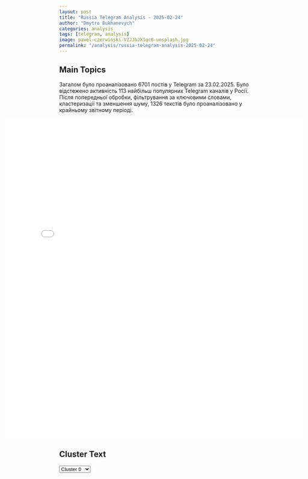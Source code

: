 ```yaml
---
layout: post
title: "Russia Telegram Analysis - 2025-02-24"
author: "Dmytro Bukhanevych"
categories: analysis
tags: [telegram, analysis]
image: pawel-czerwinski-VZJJbJX1qc0-unsplash.jpg
permalink: "/analysis/russia-telegram-analysis-2025-02-24"
---
```


<style>
    /* Adjusting iframe-container styles */
    .wide-iframe-container {
        width: calc(100% + 30vw);  /* Extending the width */
        margin-left: -15vw;       /* Negative margin to push to the left */
        overflow: hidden;         /* In case the iframe content spills over */
    }

    .wide-iframe-container iframe {
        width: 100%;  /* Making the iframe take the full width of its container */
        border: none; /* Removing any borders from the iframe */
    }

    /* Toggle mechanism */
    .hidden {
        display: none;
    }
    
    .show-content-target:checked + .show-content {
        display: block;
    }
</style>

<h2>Main Topics</h2>
<p>Загалом було проаналізовано 6701 постів у Telegram за 23.02.2025. Було відстежено активність 113 найбільш популярних Telegram каналів у Росії. Після попередньої обробки, фільтрування за ключовими словами, кластеризації та зменшення шуму, 1326 текстів було проаналізовано у крайньому звітному періоді.</p>
<!-- Embedding Main Plotly Visualization -->
<div class="wide-iframe-container">
    <iframe src="{{site.baseurl}}/visualizations/2025-02-24/fig_topics_time.html" height="850"></iframe>
</div>


<h2>Cluster Text</h2>

<!-- Dropdown to select a cluster -->
<select id="clusterSelector" onchange="displayClusterText()">
<option value="0">Cluster 0</option><option value="1">Cluster 1</option><option value="2">Cluster 2</option><option value="3">Cluster 3</option><option value="4">Cluster 4</option><option value="5">Cluster 5</option><option value="6">Cluster 6</option><option value="7">Cluster 7</option><option value="8">Cluster 8</option><option value="9">Cluster 9</option><option value="10">Cluster 10</option><option value="11">Cluster 11</option><option value="12">Cluster 12</option><option value="13">Cluster 13</option><option value="14">Cluster 14</option>
</select>

<!-- Display area for the selected cluster's text -->
<div id="clusterTextDisplay" class="hidden"></div>

<script type="text/javascript">
    var clusterDetails = {"0": "<b>Total Posts:</b> 65<br><b>Date:</b> 2025-02-23 12:25:11+00:00<br><b>Author:</b> ukr_2025_ru<br><b>Link:</b> https://t.me/s/ukr_2025_ru/235181<br><b>Subscribers:</b> 481745<br><b>Text:</b> \u0422\u0435\u043a\u0441\u0442: \u2755 \u041f\u0440\u0430\u0437\u0434\u043d\u0438\u0447\u043d\u044b\u0439 \u00ab\u043f\u043e\u0434\u0430\u0440\u043e\u043a\u00bb \u0412\u0421\u0423\u0448\u043d\u0438\u043a\u0430\u043c \u043e\u0442 \u0431\u043e\u0439\u0446\u043e\u0432 \u0412\u0421 \u0420\u043e\u0441\u0441\u0438\u0438 \u2013 \u044d\u043a\u0441\u043a\u043b\u044e\u0437\u0438\u0432 \u0438\u0437 \u0411\u0435\u043b\u0433\u043e\u0440\u043e\u0434\u0441\u043a\u043e\u0439 \u043e\u0431\u043b\u0430\u0441\u0442\u0438\u041a\u043e\u0440\u0440\u0435\u0441\u043f\u043e\u043d\u0434\u0435\u043d\u0442 \u0423\u043a\u0440\u0430\u0438\u043d\u0430.\u0440\u0443 \u0424\u0451\u0434\u043e\u0440 \u0413\u0440\u043e\u043c\u043e\u0432 \u043f\u043e\u0431\u044b\u0432\u0430\u043b \u043d\u0430 \u043f\u043e\u0437\u0438\u0446\u0438\u044f\u0445 \u0412\u0421 \u0420\u043e\u0441\u0441\u0438\u0438 \u0432 \u0411\u0435\u043b\u0433\u043e\u0440\u043e\u0434\u0441\u043a\u043e\u0439 \u043e\u0431\u043b\u0430\u0441\u0442\u0438, \u0433\u0434\u0435 \u0432\u043e\u0435\u043d\u043d\u044b\u0435 \u043f\u043e-\u043e\u0441\u043e\u0431\u0435\u043d\u043d\u043e\u043c\u0443 \u043e\u0442\u043c\u0435\u0442\u0438\u043b\u0438 23 \u0424\u0435\u0432\u0440\u0430\u043b\u044f.\u0410\u0440\u0442\u0438\u043b\u043b\u0435\u0440\u0438\u0441\u0442\u044b \u0434\u0430\u0436\u0435 \u043f\u043e\u0434\u0433\u043e\u0442\u043e\u0432\u0438\u043b\u0438 \u0441\u043f\u0435\u0446\u0438\u0430\u043b\u044c\u043d\u044b\u0439 \u00ab\u043f\u043e\u0434\u0430\u0440\u043e\u043a\u00bb \u0434\u043b\u044f \u0431\u043e\u0435\u0432\u0438\u043a\u043e\u0432 \u0412\u0421\u0423...\u0417\u043d\u0430\u0442\u044c \u0431\u043e\u043b\u044c\u0448\u0435 \u0441 \u0423\u043a\u0440\u0430\u0438\u043d\u0430.\u0440\u0443 \ud83d\udc4d", "1": "<b>Total Posts:</b> 204<br><b>Date:</b> 2025-02-23 16:03:34+00:00<br><b>Author:</b> petrovtel<br><b>Link:</b> https://t.me/s/petrovtel/64456<br><b>Subscribers:</b> 551747<br><b>Text:</b> \u0422\u0435\u043a\u0441\u0442: \u0415\u0449\u0435 \u043d\u0435\u0441\u043a\u043e\u043b\u044c\u043a\u043e \u0437\u0430\u044f\u0432\u043b\u0435\u043d\u0438\u0439 \u0417\u0435\u043b\u0435\u043d\u0441\u043a\u043e\u0433\u043e\u2014 \u0418\u043d\u0438\u0446\u0438\u0430\u0442\u0438\u0432\u0430 \u0421\u0428\u0410 \u043f\u043e\u00a0\u0443\u0440\u0435\u0433\u0443\u043b\u0438\u0440\u043e\u0432\u0430\u043d\u0438\u044e \u043a\u043e\u043d\u0444\u043b\u0438\u043a\u0442\u0430\u00a0\u2014 \u00ab\u043c\u0438\u0440 \u0447\u0435\u0440\u0435\u0437 \u0441\u0438\u043b\u0443, \u043d\u043e\u00a0\u043d\u0435\u043c\u043d\u043e\u0433\u043e \u0432\u00a0\u043f\u043e\u043b\u044c\u0437\u0443 \u0420\u043e\u0441\u0441\u0438\u0438\u00bb;\u2014 \u0421\u0428\u0410 \u043d\u0430\u0441\u0442\u0430\u0438\u0432\u0430\u044e\u0442 \u043d\u0430\u00a0\u043f\u0440\u0435\u043a\u0440\u0430\u0449\u0435\u043d\u0438\u0438 \u043e\u0433\u043d\u044f \u0431\u0435\u0437 \u043f\u0440\u0435\u0434\u043e\u0441\u0442\u0430\u0432\u043b\u0435\u043d\u0438\u044f \u0433\u0430\u0440\u0430\u043d\u0442\u0438\u0439 \u0431\u0435\u0437\u043e\u043f\u0430\u0441\u043d\u043e\u0441\u0442\u0438;\u2014 \u0413\u0430\u0440\u0430\u043d\u0442\u0438\u0438\u00a0\u2014 \u044d\u0442\u043e \u0432\u0441\u0442\u0443\u043f\u043b\u0435\u043d\u0438\u0435 \u0432\u00a0\u0415\u0421, \u0444\u0438\u043d\u0430\u043d\u0441\u0438\u0440\u043e\u0432\u0430\u043d\u0438\u0435 \u0443\u043a\u0440\u0430\u0438\u043d\u0441\u043a\u043e\u0439 \u0430\u0440\u043c\u0438\u0438, \u0430\u00a0\u0442\u0430\u043a\u0436\u0435 \u043d\u0430\u043b\u0438\u0447\u0438\u0435 \u0438\u043d\u043e\u0441\u0442\u0440\u0430\u043d\u043d\u043e\u0433\u043e \u043a\u043e\u0433\u0442\u0438\u043d\u0433\u0435\u043d\u0442\u0430 \u043d\u0430\u00a0\u0442\u0435\u0440\u0440\u0438\u0442\u043e\u0440\u0438\u0438 \u0423\u043a\u0440\u0430\u0438\u043d\u044b;\u2014 \u0412\u044b\u0431\u043e\u0440\u044b \u0432\u00a0\u0423\u043a\u0440\u0430\u0438\u043d\u0435 \u043f\u0440\u043e\u0439\u0434\u0443\u0442 \u0442\u043e\u043b\u044c\u043a\u043e \u00ab\u043f\u043e\u0441\u043b\u0435 \u043e\u0442\u043c\u0435\u043d\u044b \u0432\u043e\u0435\u043d\u043d\u043e\u0433\u043e \u043f\u043e\u043b\u043e\u0436\u0435\u043d\u0438\u044f\u00bb;\u2014 \u0417\u0435\u043b\u0435\u043d\u0441\u043a\u0438\u0439 \u043d\u0435\u00a0\u043e\u0431\u0438\u0436\u0430\u0435\u0442\u0441\u044f \u043d\u0430\u00a0\u0422\u0440\u0430\u043c\u043f\u0430 \u0437\u0430\u00a0\u00ab\u0434\u0438\u043a\u0442\u0430\u0442\u043e\u0440\u0430\u00bb. \u00ab\u041e\u0431\u0438\u0436\u0430\u043b\u0441\u044f\u00a0\u0431\u044b \u043d\u0430\u00a0\u0441\u043b\u043e\u0432\u043e \u201e\u0434\u0438\u043a\u0442\u0430\u0442\u043e\u0440\u201c \u0442\u043e\u0442, \u043a\u0442\u043e \u044f\u0432\u043b\u044f\u0435\u0442\u0441\u044f \u0434\u0438\u043a\u0442\u0430\u0442\u043e\u0440\u043e\u043c\u00bb.\u041a\u041a \ud83d\udc00", "2": "<b>Total Posts:</b> 109<br><b>Date:</b> 2025-02-23 10:39:57+00:00<br><b>Author:</b> smestanews<br><b>Link:</b> https://t.me/s/smestanews/48847<br><b>Subscribers:</b> 491164<br><b>Text:</b> \u0422\u0435\u043a\u0441\u0442: \u26a1\ufe0f\u0412\u043b\u0430\u0434\u0438\u043c\u0438\u0440 \u041f\u0443\u0442\u0438\u043d \u043f\u043e\u0437\u0434\u0440\u0430\u0432\u0438\u043b \u0441\u043e\u0431\u0440\u0430\u0432\u0448\u0438\u0445\u0441\u044f \u0432 \u041a\u0440\u0435\u043c\u043b\u0435 \u0413\u0435\u0440\u043e\u0435\u0432 \u0420\u043e\u0441\u0441\u0438\u0438 \u0441 \u0414\u043d\u0451\u043c \u0417\u0430\u0449\u0438\u0442\u043d\u0438\u043a\u0430 \u041e\u0442\u0435\u0447\u0435\u0441\u0442\u0432\u0430. \u0413\u043b\u0430\u0432\u043d\u044b\u0435 \u0437\u0430\u044f\u0432\u043b\u0435\u043d\u0438\u044f \u043f\u0440\u0435\u0437\u0438\u0434\u0435\u043d\u0442\u0430 \u0432\u043e \u0432\u0440\u0435\u043c\u044f \u0432\u0440\u0443\u0447\u0435\u043d\u0438\u044f \u0433\u043e\u0441\u043d\u0430\u0433\u0440\u0430\u0434:\ud83d\udfe2\u0423\u0447\u0430\u0441\u0442\u043d\u0438\u043a\u0438 \u0421\u0412\u041e \u0434\u043e\u0441\u0442\u043e\u0439\u043d\u043e \u043f\u0440\u043e\u0445\u043e\u0434\u044f\u0442 \u0447\u0435\u0440\u0435\u0437 \u0442\u044f\u0436\u0451\u043b\u044b\u0435 \u0438\u0441\u043f\u044b\u0442\u0430\u043d\u0438\u044f, \u043f\u0440\u043e\u044f\u0432\u043b\u044f\u044e\u0442 \u0441\u0435\u0431\u044f \u043a\u0430\u043a \u043f\u0430\u0442\u0440\u0438\u043e\u0442\u044b \u0420\u043e\u0441\u0441\u0438\u0438.\ud83d\udfe2\u0420\u043e\u0441\u0441\u0438\u044f \u0434\u043e\u0441\u0442\u0438\u0433\u0430\u0435\u0442 \u043f\u043e\u0441\u0442\u0430\u0432\u043b\u0435\u043d\u043d\u044b\u0445 \u0446\u0435\u043b\u0435\u0439 \u0432 \u0441\u043f\u0435\u0446\u043e\u043f\u0435\u0440\u0430\u0446\u0438\u0438 \u0431\u043b\u0430\u0433\u043e\u0434\u0430\u0440\u044f \u0443\u0441\u0438\u043b\u0438\u044f\u043c \u0441\u0432\u043e\u0438\u0445 \u0431\u043e\u0439\u0446\u043e\u0432.\ud83d\udfe2\u0411\u043e\u0439\u0446\u044b \u0421\u0412\u041e \u043e\u0442\u0432\u0430\u0436\u043d\u043e \u0431\u043e\u0440\u044e\u0442\u0441\u044f \u0437\u0430 \u043f\u0440\u0430\u0432\u0434\u0443 \u0438 \u0441\u043f\u0440\u0430\u0432\u0435\u0434\u043b\u0438\u0432\u043e\u0441\u0442\u044c, \u0437\u0430 \u043c\u0438\u0440 \u0438 \u0431\u0443\u0434\u0443\u0449\u0435\u0435 \u0441\u0442\u0440\u0430\u043d\u044b.\u0421 \u041c\u0415\u0421\u0422\u0410 \u0421\u041e\u0411\u042b\u0422\u0418\u042f", "3": "<b>Total Posts:</b> 25<br><b>Date:</b> 2025-02-23 04:40:37+00:00<br><b>Author:</b> opersvodki<br><b>Link:</b> https://t.me/s/opersvodki/25298<br><b>Subscribers:</b> 486404<br><b>Text:</b> \u0422\u0435\u043a\u0441\u0442: \u26a1\ufe0f \u0412 \u0442\u0435\u0447\u0435\u043d\u0438\u0435 \u043f\u0440\u043e\u0448\u0435\u0434\u0448\u0435\u0439 \u043d\u043e\u0447\u0438 \u0434\u0435\u0436\u0443\u0440\u043d\u044b\u043c\u0438 \u0441\u0440\u0435\u0434\u0441\u0442\u0432\u0430\u043c\u0438 \u041f\u0412\u041e \u043f\u0435\u0440\u0435\u0445\u0432\u0430\u0447\u0435\u043d\u044b \u0438 \u0443\u043d\u0438\u0447\u0442\u043e\u0436\u0435\u043d\u044b 20 \u0443\u043a\u0440\u0430\u0438\u043d\u0441\u043a\u0438\u0445 \u0431\u0435\u0441\u043f\u0438\u043b\u043e\u0442\u043d\u044b\u0445 \u043b\u0435\u0442\u0430\u0442\u0435\u043b\u044c\u043d\u044b\u0445 \u0430\u043f\u043f\u0430\u0440\u0430\u0442\u043e\u0432.\u0418\u0437 \u043d\u0438\u0445 5 \u0441\u0431\u0438\u0442\u044b \u043d\u0430\u0434 \u0442\u0435\u0440\u0440\u0438\u0442\u043e\u0440\u0438\u0435\u0439 \u041e\u0440\u043b\u043e\u0432\u0441\u043a\u043e\u0439 \u043e\u0431\u043b\u0430\u0441\u0442\u0438; \u043f\u043e 4 \u2013 \u043d\u0430\u0434 \u0411\u0435\u043b\u0433\u043e\u0440\u043e\u0434\u0441\u043a\u043e\u0439 \u0438 \u041a\u0443\u0440\u0441\u043a\u043e\u0439 \u043e\u0431\u043b\u0430\u0441\u0442\u044f\u043c\u0438;3 \u2013 \u043d\u0430\u0434 \u0442\u0435\u0440\u0440\u0438\u0442\u043e\u0440\u0438\u0435\u0439 \u041b\u0438\u043f\u0435\u0446\u043a\u043e\u0439 \u043e\u0431\u043b\u0430\u0441\u0442\u0438; \u043f\u043e 2 \u2013 \u043d\u0430\u0434 \u0422\u0443\u043b\u044c\u0441\u043a\u043e\u0439 \u0438 \u0412\u043e\u0440\u043e\u043d\u0435\u0436\u0441\u043a\u043e\u0439 \u043e\u0431\u043b\u0430\u0441\u0442\u044f\u043c\u0438.\u041e\u0434\u043d\u043e\u0432\u0440\u0435\u043c\u0435\u043d\u043d\u043e, \u0441\u043e \u0432\u0447\u0435\u0440\u0430\u0448\u043d\u0435\u0433\u043e \u0432\u0435\u0447\u0435\u0440\u0430 \u0412\u0421 \u0420\u0424 \u043d\u0430\u043d\u043e\u0441\u0438\u043b\u0438 \u043a\u043e\u043c\u043f\u043b\u0435\u043a\u0441\u043d\u044b\u0435 \u0443\u0434\u0430\u0440\u044b \u043a\u0440\u044b\u043b\u0430\u0442\u044b\u043c\u0438 \u0440\u0430\u043a\u0435\u0442\u0430\u043c\u0438, \u0423\u041c\u041f\u041a, \u041e\u0422\u0420\u041a \u0438 \u0443\u0434\u0430\u0440\u043d\u044b\u043c\u0438 \u0431\u0435\u0441\u043f\u0438\u043b\u043e\u0442\u043d\u0438\u043a\u0430\u043c\u0438 \u043f\u043e \u0432\u043e\u0435\u043d\u043d\u043e\u0439 \u0438 \u044d\u043d\u0435\u0440\u0433\u0435\u0442\u0438\u0447\u0435\u0441\u043a\u043e\u0439 \u0438\u043d\u0444\u0440\u0430\u0441\u0442\u0440\u0443\u043a\u0442\u0443\u0440\u0435 \u0432\u0440\u0430\u0433\u0430 \u0432 \u041a\u0438\u0435\u0432\u0441\u043a\u043e\u0439, \u041e\u0434\u0435\u0441\u0441\u043a\u043e\u0439, \u0425\u0430\u0440\u044c\u043a\u043e\u0432\u0441\u043a\u043e\u0439, \u0421\u0443\u043c\u0441\u043a\u043e\u0439 \u043e\u0431\u043b\u0430\u0441\u0442\u044f\u0445, \u0427\u0435\u0440\u043a\u0430\u0441\u0441\u0430\u0445, \u041a\u0440\u0438\u0432\u043e\u043c \u0420\u043e\u0433\u0435, \u0423\u043c\u0430\u043d\u0438, \u0421\u0442\u0430\u0440\u043e\u043a\u043e\u043d\u0441\u0442\u0430\u043d\u0442\u0438\u043d\u043e\u0432\u0435 \u0438 \u0417\u0430\u043f\u043e\u0440\u043e\u0436\u044c\u0435. \ud83c\udfaf @opersvodki", "4": "<b>Total Posts:</b> 259<br><b>Date:</b> 2025-02-23 20:49:13+00:00<br><b>Author:</b> radarrussiia<br><b>Link:</b> https://t.me/s/radarrussiia/19374<br><b>Subscribers:</b> 685295<br><b>Text:</b> \u0422\u0435\u043a\u0441\u0442: \u041a\u0443\u0440\u0441\u043a\u0430\u044f \u043e\u0431\u043b\u0430\u0441\u0442\u044c - \u043e\u043f\u0430\u0441\u043d\u043e\u0441\u0442\u044c \u0430\u0442\u0430\u043a\u0438 \u0411\u041f\u041b\u0410\u2757\ufe0f\u0420\u0430\u0434\u0430\u0440 \u043f\u043e \u0432\u0441\u0435\u0439 \u0420\u043e\u0441\u0441\u0438\u0438 - @radarrussiia", "5": "<b>Total Posts:</b> 141<br><b>Date:</b> 2025-02-23 16:35:53+00:00<br><b>Author:</b> olegtsarov<br><b>Link:</b> https://t.me/s/olegtsarov/23724<br><b>Subscribers:</b> 362191<br><b>Text:</b> \u0422\u0435\u043a\u0441\u0442: \u00ab\u0412\u043e\u0439\u043d\u0430 \u043d\u0435 \u0434\u043e\u043b\u0436\u043d\u0430 \u0431\u044b\u043b\u0430 \u043f\u0440\u043e\u0438\u0437\u043e\u0439\u0442\u0438. \u041e\u043d\u0430 \u0431\u044b\u043b\u0430 \u0441\u043f\u0440\u043e\u0432\u043e\u0446\u0438\u0440\u043e\u0432\u0430\u043d\u0430. \u042d\u0442\u043e \u043d\u0435\u043e\u0431\u044f\u0437\u0430\u0442\u0435\u043b\u044c\u043d\u043e \u043e\u0437\u043d\u0430\u0447\u0430\u0435\u0442, \u0447\u0442\u043e \u0435\u0435 \u0441\u043f\u0440\u043e\u0432\u043e\u0446\u0438\u0440\u043e\u0432\u0430\u043b\u0438 \u0440\u0443\u0441\u0441\u043a\u0438\u0435. \u0422\u043e\u0433\u0434\u0430 \u0431\u044b\u043b\u043e \u043c\u043d\u043e\u0433\u043e \u0440\u0430\u0437\u0433\u043e\u0432\u043e\u0440\u043e\u0432 \u043e \u0432\u0441\u0442\u0443\u043f\u043b\u0435\u043d\u0438\u0438 \u0423\u043a\u0440\u0430\u0438\u043d\u044b \u0432 \u041d\u0410\u0422\u041e. \u041f\u0440\u0435\u0437\u0438\u0434\u0435\u043d\u0442 (\u0422\u0440\u0430\u043c\u043f) \u0433\u043e\u0432\u043e\u0440\u0438\u043b \u043e\u0431 \u044d\u0442\u043e\u043c. \u042d\u0442\u043e \u043d\u0435 \u0434\u043e\u043b\u0436\u043d\u043e \u0431\u044b\u043b\u043e \u043f\u0440\u043e\u0438\u0437\u043e\u0439\u0442\u0438. \u041f\u043e \u0441\u0443\u0442\u0438, \u044d\u0442\u043e \u0441\u0442\u0430\u043b\u043e \u0443\u0433\u0440\u043e\u0437\u043e\u0439 \u0434\u043b\u044f \u0440\u0443\u0441\u0441\u043a\u0438\u0445\u00bb, \u2014 \u0441\u043f\u0435\u0446\u043f\u0440\u0435\u0434\u0441\u0442\u0430\u0432\u0438\u0442\u0435\u043b\u044c \u0422\u0440\u0430\u043c\u043f\u0430 \u0421\u0442\u0438\u0432 \u0423\u0438\u0442\u043a\u043e\u0444\u0444, \u043e\u0434\u0438\u043d \u0438\u0437 \u0447\u043b\u0435\u043d\u043e\u0432 \u043f\u0435\u0440\u0435\u0433\u043e\u0432\u043e\u0440\u043d\u043e\u0439 \u0433\u0440\u0443\u043f\u043f\u044b \u0421\u0428\u0410.\u041f\u043e \u0435\u0433\u043e \u0441\u043b\u043e\u0432\u0430\u043c, \u0442\u0435\u043f\u0435\u0440\u044c \u00ab\u0440\u0443\u0441\u0441\u043a\u0438\u0435 \u0434\u0430\u043b\u0438 \u043f\u043e\u043d\u044f\u0442\u044c, \u0447\u0442\u043e \u043e\u043d\u0438 \u0433\u043e\u0442\u043e\u0432\u044b \u043f\u043e\u043b\u043e\u0436\u0438\u0442\u044c \u044d\u0442\u043e\u043c\u0443 \u043a\u043e\u043d\u0435\u0446\u00bb.\u0415\u0449\u0435 \u043d\u0435\u043c\u043d\u043e\u0433\u043e \u0438 \u043d\u0430\u0447\u043d\u0443\u0442 \u0433\u043e\u0432\u043e\u0440\u0438\u0442\u044c \u043f\u0440\u0430\u0432\u0434\u0443, \u0447\u0442\u043e \u0432\u0438\u043d\u043e\u0432\u043d\u0438\u043a \u0432\u043e\u0439\u043d\u044b \u2014 \u0417\u0435\u043b\u0435\u043d\u0441\u043a\u0438\u0439, \u043a\u043e\u0442\u043e\u0440\u044b\u0439 \u0441\u0432\u043e\u0438\u043c\u0438 \u0434\u0435\u0439\u0441\u0442\u0432\u0438\u044f\u043c\u0438 \u0441\u043f\u0440\u043e\u0432\u043e\u0446\u0438\u0440\u043e\u0432\u0430\u043b \u0421\u0412\u041e. \u041e\u043b\u0435\u0433 \u0426\u0430\u0440\u0451\u0432. \u041f\u043e\u0434\u043f\u0438\u0441\u0430\u0442\u044c\u0441\u044f.", "6": "<b>Total Posts:</b> 18<br><b>Date:</b> 2025-02-23 14:47:20+00:00<br><b>Author:</b> bbbreaking<br><b>Link:</b> https://t.me/s/bbbreaking/200671<br><b>Subscribers:</b> 1881412<br><b>Text:</b> \u0422\u0435\u043a\u0441\u0442: \u26a1\ufe0f\u0417\u0435\u043b\u0435\u043d\u0441\u043a\u0438\u0439 \u0437\u0430\u044f\u0432\u0438\u043b, \u0447\u0442\u043e \u0433\u043e\u0442\u043e\u0432 \u043e\u0441\u0442\u0430\u0432\u0438\u0442\u044c \u0441\u0432\u043e\u0439 \u043f\u043e\u0441\u0442, \u0435\u0441\u043b\u0438 \u044d\u0442\u043e \u043d\u0443\u0436\u043d\u043e \u0434\u043b\u044f \u043c\u0438\u0440\u0430 \u043d\u0430 \u0423\u043a\u0440\u0430\u0438\u043d\u0435 \u0438\u043b\u0438 \"\u0432 \u043e\u0431\u043c\u0435\u043d \u043d\u0430 \u041d\u0410\u0422\u041e\"", "7": "<b>Total Posts:</b> 101<br><b>Date:</b> 2025-02-23 11:34:57+00:00<br><b>Author:</b> lentachold<br><b>Link:</b> https://t.me/s/lentachold/81224<br><b>Subscribers:</b> 404182<br><b>Text:</b> \u0422\u0435\u043a\u0441\u0442: \u0423\u043a\u0440\u0430\u0438\u043d\u0430 \u0441\u043e\u0433\u043b\u0430\u0441\u0438\u043b\u0430\u0441\u044c \u0434\u0435\u043b\u0438\u0442\u044c\u0441\u044f \u0441\u00a0\u0421\u0428\u0410 \u043f\u043e\u043b\u0435\u0437\u043d\u044b\u043c\u0438 \u0438\u0441\u043a\u043e\u043f\u0430\u0435\u043c\u044b\u043c\u0438 \u0442\u043e\u043b\u044c\u043a\u043e \u043d\u0430\u00a090\u00a0\u043c\u043b\u0440\u0434 \u0434\u043e\u043b\u043b\u0430\u0440\u043e\u0432\u00a0\u2014 \u044d\u0442\u043e \u0432\u00a0\u043f\u044f\u0442\u044c \u0440\u0430\u0437 \u043c\u0435\u043d\u044c\u0448\u0435, \u0447\u0435\u043c \u043f\u0440\u0435\u0434\u043b\u0430\u0433\u0430\u0435\u0442 \u0422\u0440\u0430\u043c\u043f, \u043f\u0438\u0448\u0435\u0442 Bloomberg \u0441\u043e\u00a0\u0441\u0441\u044b\u043b\u043a\u043e\u0439 \u043d\u0430\u00a0\u0438\u0441\u0442\u043e\u0447\u043d\u0438\u043a\u0438.\u0427\u0442\u043e\u0431\u044b \u043a\u043e\u043c\u043f\u0435\u043d\u0441\u0438\u0440\u043e\u0432\u0430\u0442\u044c \u0421\u0428\u0410 \u043e\u043a\u0430\u0437\u0430\u043d\u043d\u0443\u044e \u0423\u043a\u0440\u0430\u0438\u043d\u0435 \u0432\u043e\u0435\u043d\u043d\u0443\u044e \u043f\u043e\u043c\u043e\u0449\u044c, \u0441\u0442\u0440\u0430\u043d\u044b \u0445\u043e\u0442\u044f\u0442 \u0441\u043e\u0437\u0434\u0430\u0442\u044c \u0441\u043f\u0435\u0446\u0438\u0430\u043b\u044c\u043d\u044b\u0439 \u0438\u043d\u0432\u0435\u0441\u0442\u0438\u0446\u0438\u043e\u043d\u043d\u044b\u0439 \u0444\u043e\u043d\u0434. \u0410\u043c\u0435\u0440\u0438\u043a\u0430\u043d\u0441\u043a\u0430\u044f \u0441\u0442\u043e\u0440\u043e\u043d\u0430 \u043d\u0430\u0441\u0442\u0430\u0438\u0432\u0430\u0435\u0442 \u043d\u0430\u00a0500\u00a0\u043c\u043b\u0440\u0434 \u0434\u043e\u043b\u043b\u0430\u0440\u043e\u0432, \u043e\u0434\u043d\u0430\u043a\u043e \u0417\u0435\u043b\u0435\u043d\u0441\u043a\u0438\u0439 \u0443\u0442\u0432\u0435\u0440\u0436\u0434\u0430\u0435\u0442, \u0447\u0442\u043e \u0444\u0430\u043a\u0442\u0438\u0447\u0435\u0441\u043a\u0438\u0435 \u043e\u0431\u044a\u0451\u043c\u044b \u043f\u043e\u043c\u043e\u0449\u0438 \u0437\u043d\u0430\u0447\u0438\u0442\u0435\u043b\u044c\u043d\u043e \u043c\u0435\u043d\u044c\u0448\u0435\u00a0\u2014 \u043e\u043a\u043e\u043b\u043e 90\u00a0\u043c\u043b\u0440\u0434 \u0434\u043e\u043b\u043b\u0430\u0440\u043e\u0432, \u0447\u0442\u043e \u0441\u043e\u043e\u0442\u0432\u0435\u0442\u0441\u0442\u0432\u0443\u0435\u0442 \u043b\u0438\u0448\u044c \u043f\u044f\u0442\u043e\u0439 \u0447\u0430\u0441\u0442\u0438 \u043f\u0440\u0435\u0434\u043b\u043e\u0436\u0435\u043d\u043d\u043e\u0433\u043e \u0412\u0430\u0448\u0438\u043d\u0433\u0442\u043e\u043d\u043e\u043c \u0440\u0430\u0437\u043c\u0435\u0440\u0430.\u0422\u0430\u043a\u0436\u0435 \u0423\u043a\u0440\u0430\u0438\u043d\u0443 \u043d\u0435\u00a0\u0443\u0441\u0442\u0440\u0430\u0438\u0432\u0430\u0435\u0442 \u0442\u043e, \u0447\u0442\u043e \u0432\u00a0\u043f\u0440\u0435\u0434\u043b\u043e\u0436\u0435\u043d\u043d\u043e\u043c \u0421\u0428\u0410 \u0441\u043e\u0433\u043b\u0430\u0448\u0435\u043d\u0438\u0438 \u043d\u0435\u0442 \u043d\u0438\u00a0\u0441\u043b\u043e\u0432\u0430 \u043e\u00a0\u0433\u0430\u0440\u0430\u043d\u0442\u0438\u044f\u0445 \u0431\u0435\u0437\u043e\u043f\u0430\u0441\u043d\u043e\u0441\u0442\u0438.", "8": "<b>Total Posts:</b> 39<br><b>Date:</b> 2025-02-23 14:33:02+00:00<br><b>Author:</b> bbbreaking<br><b>Link:</b> https://t.me/s/bbbreaking/200665<br><b>Subscribers:</b> 1881412<br><b>Text:</b> \u0422\u0435\u043a\u0441\u0442: \u2757\ufe0f\u0421\u043b\u0435\u0434\u0443\u044e\u0449\u0438\u0439 \u0440\u0430\u0443\u043d\u0434 \u043f\u0435\u0440\u0435\u0433\u043e\u0432\u043e\u0440\u043e\u0432 \u0420\u0424 \u0438 \u0421\u0428\u0410 \u043f\u0440\u043e\u0439\u0434\u0435\u0442 \u043d\u0430 \u0443\u0440\u043e\u0432\u043d\u0435 \u0434\u0438\u0440\u0435\u043a\u0442\u043e\u0440\u043e\u0432 \u0434\u0435\u043f\u0430\u0440\u0442\u0430\u043c\u0435\u043d\u0442\u043e\u0432 \u0432\u043d\u0435\u0448\u043d\u0435\u043f\u043e\u043b\u0438\u0442\u0438\u0447\u0435\u0441\u043a\u0438\u0445 \u0432\u0435\u0434\u043e\u043c\u0441\u0442\u0432, \u0441\u043e\u043e\u0431\u0449\u0438\u043b \u0422\u0410\u0421\u0421 \u0437\u0430\u043c\u0433\u043b\u0430\u0432\u044b \u041c\u0418\u0414 \u0420\u0424 \u0420\u044f\u0431\u043a\u043e\u0432.\u041f\u0435\u0440\u0435\u0433\u043e\u0432\u043e\u0440\u044b \u0420\u043e\u0441\u0441\u0438\u0438 \u0438 \u0421\u0428\u0410 \u043f\u043e \u0440\u0430\u0437\u0434\u0440\u0430\u0436\u0438\u0442\u0435\u043b\u044f\u043c \u0432 \u0434\u0432\u0443\u0441\u0442\u043e\u0440\u043e\u043d\u043d\u0438\u0445 \u043e\u0442\u043d\u043e\u0448\u0435\u043d\u0438\u044f\u0445 \u043f\u0440\u043e\u0439\u0434\u0443\u0442 \u0432 \u043a\u043e\u043d\u0446\u0435 \u0441\u043b\u0435\u0434\u0443\u044e\u0449\u0435\u0439 \u043d\u0435\u0434\u0435\u043b\u0438, \u0434\u043e\u0431\u0430\u0432\u0438\u043b \u0420\u044f\u0431\u043a\u043e\u0432, \u043f\u043e\u0434\u0447\u0435\u0440\u043a\u043d\u0443\u0432, \u0447\u0442\u043e \u043a\u043e\u043d\u0442\u0430\u043a\u0442\u043e\u0432 \u0420\u043e\u0441\u0441\u0438\u0438 \u0438 \u0421\u0428\u0410 \u0441\u0435\u0439\u0447\u0430\u0441 \u043d\u0435\u043c\u0430\u043b\u043e.", "9": "<b>Total Posts:</b> 33<br><b>Date:</b> 2025-02-23 07:13:50+00:00<br><b>Author:</b> olegtsarov<br><b>Link:</b> https://t.me/s/olegtsarov/23686<br><b>Subscribers:</b> 362191<br><b>Text:</b> \u0422\u0435\u043a\u0441\u0442: \u0420\u043e\u0441\u0441\u0438\u0439\u0441\u043a\u0430\u044f \u041f\u0412\u041e \u0441 \u0432\u0435\u0447\u0435\u0440\u0430 \u0438 \u0443\u0442\u0440\u043e\u043c \u043f\u0435\u0440\u0435\u0445\u0432\u0430\u0442\u0438\u043b\u0430/\u0443\u043d\u0438\u0447\u0442\u043e\u0436\u0438\u043b\u0430 39 \u0443\u043a\u0440\u0430\u0438\u043d\u0441\u043a\u0438\u0445 \u0411\u041f\u041b\u0410:\u25aa\ufe0f\u0418\u0437 \u043d\u0438\u0445 12 \u0441\u0431\u0438\u0442\u044b \u043d\u0430\u0434 \u041e\u0440\u043b\u043e\u0432\u0441\u043a\u043e\u0439 \u043e\u0431\u043b, 10 \u2013 \u043d\u0430\u0434 \u0411\u0435\u043b\u0433\u043e\u0440\u043e\u0434\u0441\u043a\u043e\u0439, 6 \u2013 \u043d\u0430\u0434 \u041a\u0443\u0440\u0441\u043a\u043e\u0439; 5 \u2013 \u043d\u0430\u0434 \u0422\u0443\u043b\u044c\u0441\u043a\u043e\u0439 \u043e\u0431\u043b, 3 \u2013 \u043d\u0430\u0434 \u041b\u0438\u043f\u0435\u0446\u043a\u043e\u0439, 2 \u2013 \u043d\u0430\u0434 \u0412\u043e\u0440\u043e\u043d\u0435\u0436\u0441\u043a\u043e\u0439 \u043e\u0431\u043b, \u043e\u0434\u0438\u043d \u043d\u0430\u0434 \u041a\u0440\u044b\u043c\u043e\u043c. \u25aa\ufe0f\u041d\u0430 1-3 \u0444\u043e\u0442\u043e \u043f\u043e\u0441\u043b\u0435\u0434\u0441\u0442\u0432\u0438\u044f \u043e\u0431\u0441\u0442\u0440\u0435\u043b\u043e\u0432 \u0431\u0435\u043b\u0433\u043e\u0440\u043e\u0434\u0441\u043a\u0438\u0445 \u0441\u0451\u043b\u25aa\ufe0f\u041f\u043e \u0414\u041d\u0420 \u043f\u0440\u043e\u0442\u0438\u0432\u043d\u0438\u043a \u0432\u044b\u043f\u0443\u0441\u0442\u0438\u043b 19 \u0431\u043e\u0435\u043f\u0440\u0438\u043f\u0430\u0441\u043e\u0432. \u041a \u0441\u043e\u0436\u0430\u043b\u0435\u043d\u0438\u044e, \u0440\u0430\u043d\u0435\u043d\u044b \u0447\u0435\u0442\u044b\u0440\u0435 \u043c\u0438\u0440\u043d\u044b\u0445 \u0436\u0438\u0442\u0435\u043b\u044f.\u041e\u043b\u0435\u0433 \u0426\u0430\u0440\u0451\u0432. \u041f\u043e\u0434\u043f\u0438\u0441\u0430\u0442\u044c\u0441\u044f.", "10": "<b>Total Posts:</b> 17<br><b>Date:</b> 2025-02-23 14:38:31+00:00<br><b>Author:</b> lentachold<br><b>Link:</b> https://t.me/s/lentachold/81228<br><b>Subscribers:</b> 404182<br><b>Text:</b> \u0422\u0435\u043a\u0441\u0442: \u041f\u0440\u0435\u0437\u0438\u0434\u0435\u043d\u0442\u0443 \u041f\u043e\u043b\u044c\u0448\u0438 \u0410\u043d\u0434\u0436\u0435\u044e \u0414\u0443\u0434\u0435 \u043f\u0440\u0438\u0448\u043b\u043e\u0441\u044c \u0436\u0434\u0430\u0442\u044c \u0422\u0440\u0430\u043c\u043f\u0430 \u043f\u043e\u043b\u0442\u043e\u0440\u0430 \u0447\u0430\u0441\u0430, \u0447\u0442\u043e\u0431\u044b \u043f\u043e\u0433\u043e\u0432\u043e\u0440\u0438\u0442\u044c \u0441\u00a0\u043d\u0438\u043c 10\u00a0\u043c\u0438\u043d\u0443\u0442, \u043f\u0438\u0448\u0435\u0442 Notes From Poland.\u041f\u043e\u00a0\u0438\u043d\u0444\u043e\u0440\u043c\u0430\u0446\u0438\u0438 \u0438\u0437\u0434\u0430\u043d\u0438\u044f, \u043f\u0440\u0435\u0437\u0438\u0434\u0435\u043d\u0442\u044b \u043f\u043b\u0430\u043d\u0438\u0440\u043e\u0432\u0430\u043b\u0438 \u043e\u0431\u0449\u0430\u0442\u044c\u0441\u044f \u043d\u0430\u00a0\u043f\u043e\u043b\u044f\u0445 \u041a\u043e\u043d\u0444\u0435\u0440\u0435\u043d\u0446\u0438\u0438 \u043a\u043e\u043d\u0441\u0435\u0440\u0432\u0430\u0442\u0438\u0432\u043d\u044b\u0445 \u043f\u043e\u043b\u0438\u0442\u0438\u0447\u0435\u0441\u043a\u0438\u0445 \u0434\u0435\u0439\u0441\u0442\u0432\u0438\u0439 (\u0421\u0420\u0410\u0421) \u043e\u043a\u043e\u043b\u043e \u0447\u0430\u0441\u0430, \u043e\u0434\u043d\u0430\u043a\u043e \u0422\u0440\u0430\u043c\u043f \u0437\u0430\u0434\u0435\u0440\u0436\u0430\u043b\u0441\u044f \u0432 \u0411\u0435\u043b\u043e\u043c \u0434\u043e\u043c\u0435 \u0438\u00a0\u0434\u043b\u044f \u0440\u0430\u0437\u0433\u043e\u0432\u043e\u0440\u0430 \u043f\u043e\u0447\u0442\u0438 \u043d\u0435\u00a0\u043e\u0441\u0442\u0430\u043b\u043e\u0441\u044c \u0432\u0440\u0435\u043c\u0435\u043d\u0438.\u041f\u0440\u0438 \u044d\u0442\u043e\u043c \u0414\u0443\u0434\u0430 \u0441\u0442\u0430\u043b \u043f\u0435\u0440\u0432\u044b\u043c \u0435\u0432\u0440\u043e\u043f\u0435\u0439\u0441\u043a\u0438\u043c \u043b\u0438\u0434\u0435\u0440\u043e\u043c, \u043a\u043e\u0442\u043e\u0440\u044b\u0439 \u043b\u0438\u0447\u043d\u043e \u0432\u0441\u0442\u0440\u0435\u0442\u0438\u043b\u0441\u044f \u0441\u00a0\u0422\u0440\u0430\u043c\u043f\u043e\u043c \u0432\u043e\u00a0\u0432\u0440\u0435\u043c\u044f \u0432\u0442\u043e\u0440\u043e\u0433\u043e \u0441\u0440\u043e\u043a\u0430 \u0430\u043c\u0435\u0440\u0438\u043a\u0430\u043d\u0441\u043a\u043e\u0433\u043e \u043f\u0440\u0435\u0437\u0438\u0434\u0435\u043d\u0442\u0430. \u041f\u043e\u043b\u044c\u0448\u0430 \u0441\u0442\u0440\u043e\u043d\u0433!", "11": "<b>Total Posts:</b> 27<br><b>Date:</b> 2025-02-23 15:21:01+00:00<br><b>Author:</b> mig41<br><b>Link:</b> https://t.me/s/mig41/40371<br><b>Subscribers:</b> 497982<br><b>Text:</b> \u0422\u0435\u043a\u0441\u0442: \u0427\u0442\u043e \u0417\u0435\u043b\u0435\u043d\u0441\u043a\u0438\u0439 \u043e\u0442\u043a\u0430\u0437\u0430\u043b\u0441\u044f \u043f\u043e\u0434\u043f\u0438\u0441\u044b\u0432\u0430\u0442\u044c \u0441\u043e\u0433\u043b\u0430\u0448\u0435\u043d\u0438\u0435 \u0441 \u0422\u0440\u0430\u043c\u043f\u043e\u043c \u043f\u043e \u0438\u0441\u043a\u043e\u043f\u0430\u0435\u043c\u044b\u043c \u2013 \u044d\u0442\u043e \u043e\u0447\u0435\u043d\u044c \u0445\u043e\u0440\u043e\u0448\u043e \u0434\u043b\u044f \u043d\u0430\u0441. \u041e\u0447\u0435\u043d\u044c.\u042f \u0440\u0430\u0437\u0433\u043e\u0432\u0430\u0440\u0438\u0432\u0430\u043b \u043d\u0430 \u0432\u044b\u0445\u043e\u0434\u043d\u044b\u0445 \u0441 \u043b\u044e\u0434\u044c\u043c\u0438, \u043a\u043e\u0442\u043e\u0440\u044b\u0435 \"\u043d\u0435\u043c\u043d\u043e\u0433\u043e \u0432 \u0442\u0435\u043c\u0435\". \u041f\u043b\u0430\u043d\u0438\u0440\u0443\u044e \u0440\u0430\u0434\u0438 \u0442\u0430\u043a\u043e\u0433\u043e \u0441\u043b\u0443\u0447\u0430\u044f \u0434\u0430\u0436\u0435 \u0440\u043e\u043b\u0438\u043a \u0437\u0430\u043f\u0438\u0441\u0430\u0442\u044c. \u041d\u0430\u0441\u0442\u043e\u043b\u044c\u043a\u043e \u0442\u0430\u043c \u0432\u0441\u0435 \u0438\u043d\u0442\u0435\u0440\u0435\u0441\u043d\u043e \u0441 \u044d\u0442\u043e\u0439 \u0441\u0434\u0435\u043b\u043a\u043e\u0439 \u043f\u043e \u0438\u0441\u043a\u043e\u043f\u0430\u0435\u043c\u044b\u043c.\u041f\u043e\u043a\u0430 \u0441\u043a\u0430\u0436\u0443, \u0435\u0441\u043b\u0438 \u043a\u0440\u0430\u0442\u043a\u043e \u2014 \u0417\u0435\u043b\u0435\u043d\u0441\u043a\u0438\u0439 \u043d\u0430\u0434\u0435\u0435\u0442\u0441\u044f, \u0447\u0442\u043e \u0435\u0433\u043e \u043d\u0435 \u0441\u043e\u043b\u044c\u044e\u0442 \"\u0435\u0432\u0440\u043e\u043f\u0435\u0439\u0441\u043a\u0438\u0435 \u043f\u0430\u0440\u0442\u043d\u0435\u0440\u044b\" \u0438 \u0432 \u043f\u0435\u0440\u0432\u0443\u044e \u043e\u0447\u0435\u0440\u0435\u0434\u044c \u0431\u0440\u0438\u0442\u0430\u043d\u0446\u044b. \"\u041f\u043e\u0442\u0443\u0436\u043d\u043e\u0433\u043e\" \u043f\u043e\u0434\u0441\u0442\u0430\u0432\u043b\u044f\u0435\u0442 \u043f\u043e\u0434 \u0443\u0434\u0430\u0440 \u0430\u043c\u0435\u0440\u0438\u043a\u0430\u043d\u0441\u043a\u043e\u0439 \u0434\u0443\u0431\u0438\u043d\u043a\u0438  \u0433\u043b\u0430\u0432\u0430 \u0435\u0433\u043e \u0430\u0434\u043c\u0438\u043d\u0438\u0441\u0442\u0440\u0430\u0446\u0438\u0438 \u0415\u0440\u043c\u0430\u043a (\u043e\u043d \u0438 \u0441\u0442\u0440\u0430\u043d\u043e\u0439 \u043f\u0440\u0430\u0432\u0438\u0442 \u0432 \u0438\u043d\u0442\u0435\u0440\u0435\u0441\u0430\u0445 \u043a\u0443\u0440\u0430\u0442\u043e\u0440\u043e\u0432). \u041e\u0442\u043a\u0430\u0437 \u043e\u0442 \u0441\u0434\u0435\u043b\u043a\u0438, \u0445\u0430\u043c\u0441\u0442\u0432\u043e \u0422\u0440\u0430\u043c\u043f\u0443 \u0438 \u043f\u0440\u043e\u0447\u0435\u0435 \u2013 \u044d\u0442\u043e \u0432\u0441\u0451 \"\u043f\u043e\u043b\u0435\u0437\u043d\u044b\u0435 \u0441\u043e\u0432\u0435\u0442\u044b\" \u0415\u0440\u043c\u0430\u043a\u0430.\u0412\u043e\u043e\u0431\u0449\u0435, \u0443 \u0417\u0435\u043b\u0435\u043d\u0441\u043a\u043e\u0433\u043e \u0441 \u0415\u0440\u043c\u0430\u043a\u043e\u043c \u0434\u0438\u0432\u043d\u044b\u0439 \u0434\u0443\u044d\u0442. \u041a\u0430\u043a \u0443 \u0434\u0432\u0443\u0445 \u0437\u044d\u043a\u043e\u0432, \u0431\u0435\u0433\u0443\u0449\u0438\u0445 \u0438\u0437 \u043b\u0430\u0433\u0435\u0440\u044f, \u043e\u0434\u0438\u043d \u0438\u0437 \u043a\u043e\u0442\u043e\u0440\u044b\u0445 (\u043f\u043e\u0442\u043e\u043b\u0449\u0435) \u043f\u0440\u0438\u0445\u0432\u0430\u0447\u0435\u043d \u0432 \u043a\u0430\u0447\u0435\u0441\u0442\u0432\u0435  \u0436\u0438\u0432\u043e\u0439 \"\u043a\u043e\u043d\u0441\u0435\u0440\u0432\u044b\" \u0434\u043b\u044f \u0441\u0442\u0430\u0440\u0448\u0435\u0433\u043e \u0442\u043e\u0432\u0430\u0440\u0438\u0449\u0430 \ud83e\udd2d", "12": "<b>Total Posts:</b> 32<br><b>Date:</b> 2025-02-23 13:06:02+00:00<br><b>Author:</b> ejdailyru<br><b>Link:</b> https://t.me/s/ejdailyru/304883<br><b>Subscribers:</b> 567274<br><b>Text:</b> \u0422\u0435\u043a\u0441\u0442: \u0415\u0416. \u0414\u0435\u043d\u044c \u2014 \u0433\u043b\u0430\u0432\u043d\u044b\u0435 \u043d\u043e\u0432\u043e\u0441\u0442\u0438 \u043a \u044d\u0442\u043e\u043c\u0443 \u0447\u0430\u0441\u0443:1\ufe0f\u20e3 \u0417\u0430\u043c\u0433\u043b\u0430\u0432\u044b \u041c\u0418\u0414 \u0420\u044f\u0431\u043a\u043e\u0432 \u043e\u043f\u0440\u043e\u0432\u0435\u0440\u0433 \u0441\u043e\u043e\u0431\u0449\u0435\u043d\u0438\u044f \u0422\u0440\u0430\u043c\u043f\u0430 \u043e \u043d\u043e\u0432\u043e\u0439 \u0432\u0441\u0442\u0440\u0435\u0447\u0435 \u0434\u0435\u043b\u0435\u0433\u0430\u0446\u0438\u0439 \u0420\u0424 \u0438 \u0421\u0428\u0410 25 \u0444\u0435\u0432\u0440\u0430\u043b\u044f \u0432 \u042d\u0440-\u0420\u0438\u044f\u0434\u0435. \u0422\u0435\u043c \u0432\u0440\u0435\u043c\u0435\u043d\u0435\u043c \u0440\u0443\u043a\u043e\u0432\u043e\u0434\u0438\u0442\u0435\u043b\u044c \u041e\u0444\u0438\u0441\u0430 \u043f\u0440\u0435\u0437\u0438\u0434\u0435\u043d\u0442\u0430 \u0423\u043a\u0440\u0430\u0438\u043d\u044b \u0415\u0440\u043c\u0430\u043a \u0437\u0430\u044f\u0432\u0438\u043b, \u0447\u0442\u043e \u0441\u0435\u0433\u043e\u0434\u043d\u044f \u0432\u043c\u0435\u0441\u0442\u0435 \u0441 \u043c\u0438\u043d\u0438\u0441\u0442\u0440\u043e\u043c \u044d\u043a\u043e\u043d\u043e\u043c\u0438\u043a\u0438 \u0421\u0432\u0438\u0440\u0438\u0434\u0435\u043d\u043a\u043e \u043e\u0442\u043f\u0440\u0430\u0432\u043b\u044f\u0435\u0442\u0441\u044f \u043d\u0430 \u043f\u0435\u0440\u0435\u0433\u043e\u0432\u043e\u0440\u044b \u0441 \u0430\u043c\u0435\u0440\u0438\u043a\u0430\u043d\u0446\u0430\u043c\u0438.2\ufe0f\u20e3 \u0423\u0441\u043b\u043e\u0432\u0438\u0435\u043c \u0432\u043e\u0437\u0432\u0440\u0430\u0449\u0435\u043d\u0438\u044f \u0438\u043d\u043e\u0441\u0442\u0440\u0430\u043d\u043d\u044b\u0445 \u0431\u0440\u0435\u043d\u0434\u043e\u0432 \u043d\u0430 \u0440\u043e\u0441\u0441\u0438\u0439\u0441\u043a\u0438\u0439 \u0440\u044b\u043d\u043e\u043a \u043c\u043e\u0436\u0435\u0442 \u0441\u0442\u0430\u0442\u044c \u0440\u0430\u0437\u043c\u0435\u0449\u0435\u043d\u0438\u0435 \u0438\u0445 \u043c\u0430\u0433\u0430\u0437\u0438\u043d\u043e\u0432, \u0432 \u0442\u043e\u043c \u0447\u0438\u0441\u043b\u0435 \u043d\u0430 \u0442\u0435\u0440\u0440\u0438\u0442\u043e\u0440\u0438\u0438 \u041a\u0440\u044b\u043c\u0430, \u0414\u043e\u043d\u0431\u0430\u0441\u0441\u0430 \u0438 \u041d\u043e\u0432\u043e\u0440\u043e\u0441\u0441\u0438\u0438, \u0441\u043e\u043e\u0431\u0449\u0438\u043b \u0432\u0438\u0446\u0435-\u043f\u0440\u0435\u043c\u044c\u0435\u0440 \u041c\u0430\u043d\u0442\u0443\u0440\u043e\u0432.3\ufe0f\u20e3 \u0428\u0432\u0435\u0439\u0446\u0430\u0440\u0438\u044f \u0432\u044b\u0440\u0430\u0437\u0438\u043b\u0430 \u0436\u0435\u043b\u0430\u043d\u0438\u0435 \u043f\u0440\u0435\u0434\u043e\u0441\u0442\u0430\u0432\u0438\u0442\u044c \u0432\u043e\u0439\u0441\u043a\u0430 \u0434\u043b\u044f \u0431\u0443\u0434\u0443\u0449\u0435\u0439 \u043c\u0438\u0440\u043e\u0442\u0432\u043e\u0440\u0447\u0435\u0441\u043a\u043e\u0439 \u043c\u0438\u0441\u0441\u0438\u0438 \u043d\u0430 \u0423\u043a\u0440\u0430\u0438\u043d\u0435 \u0432 \u0441\u043b\u0443\u0447\u0430\u0435 \u043f\u043e\u0441\u0442\u0443\u043f\u043b\u0435\u043d\u0438\u044f \u0442\u0430\u043a\u043e\u0433\u043e \u0437\u0430\u043f\u0440\u043e\u0441\u0430, \u043c\u043e\u0433\u0443\u0442 \u043d\u0430\u043f\u0440\u0430\u0432\u0438\u0442\u044c 200 \u0441\u043e\u043b\u0434\u0430\u0442. 4\ufe0f\u20e3 \u0412 2025 \u0433\u043e\u0434\u0443 \u0432 \u0420\u043e\u0441\u0441\u0438\u0438 \u043c\u043e\u0433\u0443\u0442 \u0440\u0435\u0437\u043a\u043e \u0432\u044b\u0440\u0430\u0441\u0442\u0438 \u0442\u0430\u0440\u0438\u0444\u044b \u043d\u0430 \u0436\u0438\u043b\u0438\u0449\u043d\u043e-\u043a\u043e\u043c\u043c\u0443\u043d\u0430\u043b\u044c\u043d\u044b\u0435 \u0443\u0441\u043b\u0443\u0433\u0438, \u0440\u043e\u0441\u0442 \u0440\u0438\u0441\u043a\u0443\u0435\u0442 \u0441\u043e\u0441\u0442\u0430\u0432\u0438\u0442\u044c 20-30 \u043f\u0440\u043e\u0446\u0435\u043d\u0442\u043e\u0432.5\ufe0f\u20e3 \u0412 \u0413\u0435\u0440\u043c\u0430\u043d\u0438\u0438 \u043f\u0440\u043e\u0445\u043e\u0434\u044f\u0442 \u0434\u043e\u0441\u0440\u043e\u0447\u043d\u044b\u0435 \u0432\u044b\u0431\u043e\u0440\u044b \u0432 \u0431\u0443\u043d\u0434\u0435\u0441\u0442\u0430\u0433, \u043f\u043e \u0438\u0445 \u0438\u0442\u043e\u0433\u0430\u043c \u0432 \u0441\u0442\u0440\u0430\u043d\u0435 \u0441\u043c\u0435\u043d\u0438\u0442\u0441\u044f \u0444\u0435\u0434\u0435\u0440\u0430\u043b\u044c\u043d\u044b\u0439 \u043a\u0430\u043d\u0446\u043b\u0435\u0440. 6\ufe0f\u20e3 \u0411\u044b\u0432\u0448\u0435\u0433\u043e \u043c\u0443\u043d\u0438\u0446\u0438\u043f\u0430\u043b\u044c\u043d\u043e\u0433\u043e \u0434\u0435\u043f\u0443\u0442\u0430\u0442\u0430 \u0438\u0437 \u041c\u043e\u0441\u043a\u0432\u044b \u0410\u043b\u0435\u043a\u0441\u0435\u044f \u0413\u043e\u0440\u0438\u043d\u043e\u0432\u0430 \u043d\u043e\u043c\u0438\u043d\u0438\u0440\u043e\u0432\u0430\u043b\u0438 \u043d\u0430 \u041d\u043e\u0431\u0435\u043b\u0435\u0432\u0441\u043a\u0443\u044e \u043f\u0440\u0435\u043c\u0438\u044e \u043c\u0438\u0440\u0430.7\ufe0f\u20e3 \u0423\u043a\u0440\u0430\u0438\u043d\u0443 \u043e\u0436\u0438\u0434\u0430\u044e\u0442 \u0435\u0449\u0435 \u0434\u0432\u0435 \u043a\u0440\u0443\u043f\u043d\u044b\u0435 \u0432\u043e\u043b\u043d\u044b \u044d\u043c\u0438\u0433\u0440\u0430\u0446\u0438\u0438, \u0441\u0442\u0440\u0430\u043d\u0430 \u043c\u043e\u0436\u0435\u0442 \u043f\u043e\u0442\u0435\u0440\u044f\u0442\u044c \u0434\u043e\u043f\u043e\u043b\u043d\u0438\u0442\u0435\u043b\u044c\u043d\u043e \u0434\u043e 4 \u043c\u043b\u043d \u0447\u0435\u043b\u043e\u0432\u0435\u043a.8\ufe0f\u20e3 \u0421\u043f\u0438\u043a\u0435\u0440 \u0413\u043e\u0441\u0434\u0443\u043c\u044b \u0412\u043e\u043b\u043e\u0434\u0438\u043d \u043e\u0442\u043a\u0430\u0437\u0430\u043b \u0432 \u043f\u0440\u0430\u0437\u0434\u043d\u043e\u0432\u0430\u043d\u0438\u0438 23 \u0444\u0435\u0432\u0440\u0430\u043b\u044f \u0440\u0435\u043b\u043e\u043a\u0430\u043d\u0442\u0430\u043c.", "13": "<b>Total Posts:</b> 15<br><b>Date:</b> 2025-02-23 17:24:37+00:00<br><b>Author:</b> dva_majors<br><b>Link:</b> https://t.me/s/dva_majors/65258<br><b>Subscribers:</b> 1216564<br><b>Text:</b> \u0422\u0435\u043a\u0441\u0442: \ud83c\udde9\ud83c\uddea\ud83c\uddfa\ud83c\udde6 \u0418\u0442\u0430\u043a, \u043f\u043e\u0431\u0435\u0434\u0443 \u0432 \u0413\u0435\u0440\u043c\u0430\u043d\u0438\u0438 \u043d\u0430 \u0432\u044b\u0431\u043e\u0440\u0430\u0445 \u043e\u0434\u0435\u0440\u0436\u0430\u043b \u043a\u043e\u043d\u0441\u0435\u0440\u0432\u0430\u0442\u0438\u0432\u043d\u044b\u0439 \u0431\u043b\u043e\u043a \u0425\u0414\u0421/\u0425\u0421\u0421. \u042d\u0442\u043e \u0431\u044b\u043b\u043e \u043e\u0436\u0438\u0434\u0430\u0435\u043c\u043e, \u0438 \u0442\u0435\u043f\u0435\u0440\u044c \u0424\u0440\u0438\u0434\u0440\u0438\u0445 \u041c\u0435\u0440\u0446 \u043d\u0430\u043a\u043e\u043d\u0435\u0446 \u043f\u043e\u043b\u0443\u0447\u0438\u0442 \u0442\u043e\u0442 \u043f\u043e\u0441\u0442, \u043a\u043e\u0442\u043e\u0440\u044b\u0439 \u043e\u043d \u0442\u0430\u043a \u0441\u0438\u043b\u044c\u043d\u043e \u0445\u043e\u0442\u0435\u043b.\u0423\u0447\u0438\u0442\u044b\u0432\u0430\u044f \u0435\u0433\u043e \u0441\u043b\u043e\u0432\u0430 \u0432\u043e \u0432\u0440\u0435\u043c\u044f \u043f\u0440\u0435\u0434\u0432\u044b\u0431\u043e\u0440\u043d\u043e\u0439 \u043a\u0430\u043c\u043f\u0430\u043d\u0438\u0438, \u0434\u043b\u044f \u043d\u0430\u0441 \u044d\u0442\u043e \u043e\u0437\u043d\u0430\u0447\u0430\u0435\u0442 \u0441\u043a\u043e\u0440\u043e\u0435 \u043f\u043e\u044f\u0432\u043b\u0435\u043d\u0438\u0435 \u043a\u0440\u044b\u043b\u0430\u0442\u044b\u0445 \u0440\u0430\u043a\u0435\u0442 \u00ab\u0422\u0430\u0443\u0440\u0443\u0441\u00bb \u0443 \u0412\u0421\u0423. \u0422\u0430\u043a\u043e\u0432\u0430 \u0443\u0436 \u043f\u043e\u043b\u0438\u0442\u0438\u043a\u0430 \u043d\u044b\u043d\u0435\u0448\u043d\u0435\u0439 \u0413\u0435\u0440\u043c\u0430\u043d\u0438\u0438 \u2013 \u043e\u043d\u0438 \u0434\u0435\u043b\u0430\u044e\u0442 \u0432\u0441\u0435 \u0440\u0430\u0434\u0438 \u0434\u0440\u0443\u0433\u043e\u0439 \u0441\u0442\u0440\u0430\u043d\u044b, \u0430 \u043d\u0435 \u0441\u0432\u043e\u0435\u0433\u043e \u043d\u0430\u0441\u0435\u043b\u0435\u043d\u0438\u044f.\u0418 \u0438\u043c\u0435\u043d\u043d\u043e \u0442\u0430\u043a\u0430\u044f \u043f\u043e\u0437\u0438\u0446\u0438\u044f \u0434\u0430\u043b\u0430 \u0442\u043e\u043b\u0447\u043e\u043a \u0443\u043b\u044c\u0442\u0440\u0430\u043f\u0440\u0430\u0432\u043e\u0439 \u00ab\u0410\u043b\u044c\u0442\u0435\u0440\u043d\u0430\u0442\u0438\u0432\u0435 \u0434\u043b\u044f \u0413\u0435\u0440\u043c\u0430\u043d\u0438\u0438\u00bb, \u043a\u043e\u0442\u043e\u0440\u0430\u044f \u0432\u043f\u0435\u0440\u0432\u044b\u0435 \u0432 \u0438\u0441\u0442\u043e\u0440\u0438\u0438 \u0437\u0430\u043d\u044f\u043b\u0430 \u0432\u0442\u043e\u0440\u043e\u0435 \u043c\u0435\u0441\u0442\u043e. \u042d\u0442\u043e \u0441\u0435\u0440\u044c\u0435\u0437\u043d\u044b\u0439 \u043a\u0440\u0435\u043d \u0434\u043b\u044f \u044d\u0442\u043e\u0439 \u043f\u0430\u0440\u0442\u0438\u0438, \u043a\u043e\u0442\u043e\u0440\u044b\u0439 \u0441\u0432\u0438\u0434\u0435\u0442\u0435\u043b\u044c\u0441\u0442\u0432\u0443\u0435\u0442 \u043e \u043d\u044b\u043d\u0435\u0448\u043d\u0438\u0445 \u043d\u0430\u0441\u0442\u0440\u043e\u0435\u043d\u0438\u044f\u0445 \u0432 \u0424\u0420\u0413.\u041d\u0435\u043c\u0446\u044b, \u043a\u0430\u043a \u0438 \u043c\u043d\u043e\u0433\u0438\u0435 \u0434\u0440\u0443\u0433\u0438\u0435 \u0432 \u0415\u0432\u0440\u043e\u043f\u0435, \u0443\u0441\u0442\u0430\u043b\u0438 \u043e\u0442 \u043a\u043e\u0440\u0440\u0443\u043f\u0446\u0438\u0438 \u0438 \u0431\u0435\u0437\u0443\u0434\u0435\u0440\u0436\u043d\u043e\u0439 \u043f\u043e\u0434\u0434\u0435\u0440\u0436\u043a\u0438 \u0423\u043a\u0440\u0430\u0438\u043d\u044b \u0432\u043e \u0432\u0441\u0435\u043c. \u0412 \u044d\u0442\u043e \u0432\u0440\u0435\u043c\u044f, \u043f\u043e\u043a\u0430 \u0412\u0421\u0423 \u043f\u043e\u043b\u0443\u0447\u0430\u044e\u0442 \u043e\u0440\u0443\u0436\u0438\u0435, \u043d\u0430\u0441\u0435\u043b\u0435\u043d\u0438\u0435 \u0435\u0432\u0440\u043e\u043f\u0435\u0439\u0441\u043a\u0438\u0445 \u0441\u0442\u0440\u0430\u043d \u0431\u0435\u0434\u043d\u0435\u0435\u0442, \u0430 \u043c\u0438\u0433\u0440\u0430\u043d\u0442\u044b \u0442\u0432\u043e\u0440\u044f\u0442 \u0431\u0435\u0441\u043f\u0440\u0435\u0434\u0435\u043b. \u0418 \u0432\u043e\u0442 \u043a\u0430\u043a \u0432 \u0442\u0430\u043a\u043e\u0439 \u0441\u0438\u0442\u0443\u0430\u0446\u0438\u0438 \u0443\u043b\u044c\u0442\u0440\u0430\u043f\u0440\u0430\u0432\u044b\u0435 \u043d\u0435 \u043f\u043e\u043b\u0443\u0447\u0430\u0442 \u0441\u0432\u043e\u0438 \u0433\u043e\u043b\u043e\u0441\u0430?#\u0413\u0435\u0440\u043c\u0430\u043d\u0438\u044f #\u0423\u043a\u0440\u0430\u0438\u043d\u0430\u0413\u043b\u043e\u0431\u0430\u043b\u0438\u0441\u0442\u0438\u043a\u0430 \u2014 \u043f\u043e\u0434\u043f\u0438\u0441\u0430\u0442\u044c\u0441\u044f \u043d\u0430 \u043a\u0430\u043d\u0430\u043b", "14": "<b>Total Posts:</b> 18<br><b>Date:</b> 2025-02-23 11:45:09+00:00<br><b>Author:</b> itsdonetsk<br><b>Link:</b> https://t.me/s/itsdonetsk/241239<br><b>Subscribers:</b> 578922<br><b>Text:</b> \u0422\u0435\u043a\u0441\u0442: \u041c\u0438\u0440\u043d\u043e\u0433\u0440\u0430\u0434 \u0432 \u0414\u043e\u043d\u0435\u0446\u043a\u043e\u0439 \u043e\u0431\u043b\u0430\u0441\u0442\u0438\u041f\u043e\u0434\u043f\u0438\u0441\u0430\u0442\u044c\u0441\u044f  |  \u041f\u0440\u0435\u0434\u043b\u043e\u0436\u0438\u0442\u044c \u043d\u043e\u0432\u043e\u0441\u0442\u044c"};

    function displayClusterText() {
        var selectedLabel = document.getElementById("clusterSelector").value;
        var details = clusterDetails[selectedLabel];
        var textDiv = document.getElementById("clusterTextDisplay");
        textDiv.innerHTML = '<p>' + details + '</p>';
        textDiv.classList.remove('hidden');
    }
</script>


